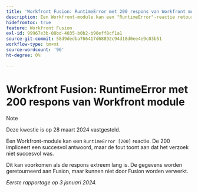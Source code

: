 ```yaml
---
title: 'Workfront Fusion: RuntimeError met 200 respons van Workfront module'
description: Een Workfront-module kan een "RuntimeError"-reactie retourneren [200]. De 200 impliceert een succesvol antwoord, maar de fout toont aan dat het verzoek niet succesvol was.
hidefromtoc: true
feature: Workfront Fusion
exl-id: 99967e3b-08bd-4035-b0b2-b90eff8cf1a1
source-git-commit: 58d9dedba766417d68892c94d18d0ee4e9c03b51
workflow-type: tm+mt
source-wordcount: '96'
ht-degree: 0%

---
```


# Workfront Fusion: RuntimeError met 200 respons van Workfront module

>[!NOTE]
>
>Deze kwestie is op 28 maart 2024 vastgesteld.

Een Workfront-module kan een `RuntimeError [200]` reactie. De 200 impliceert een succesvol antwoord, maar de fout toont aan dat het verzoek niet succesvol was.

Dit kan voorkomen als de respons extreem lang is. De gegevens worden geretourneerd aan Fusion, maar kunnen niet door Fusion worden verwerkt.

_Eerste rapportage op 3 januari 2024._
